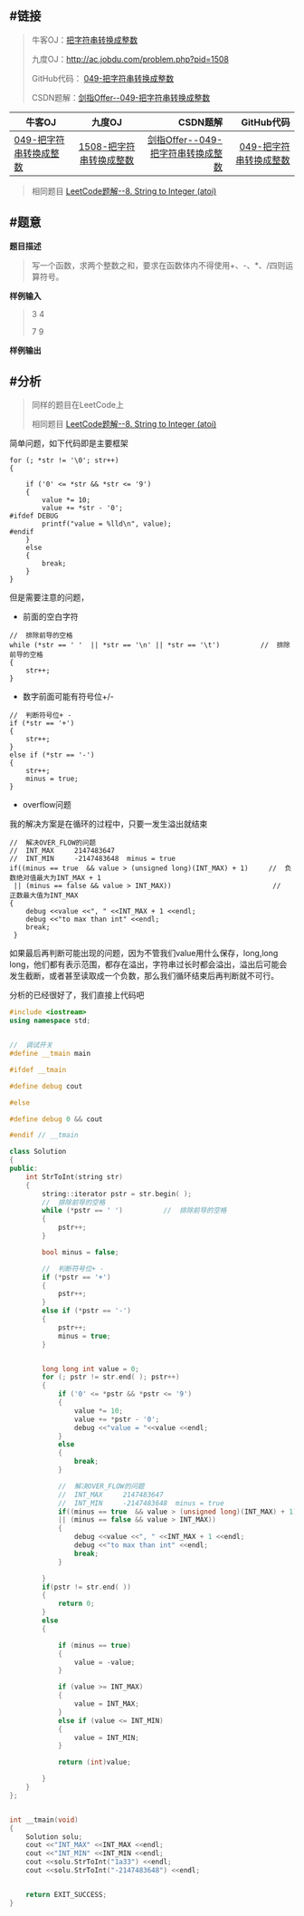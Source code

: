 #链接
------- 
>牛客OJ：[把字符串转换成整数](http://www.nowcoder.com/practice/1277c681251b4372bdef344468e4f26e?tpId=13&tqId=11202&rp=2&ru=%2Fta%2Fcoding-interviews&qru=%2Fta%2Fcoding-interviews%2Fquestion-ranking)
> 
>九度OJ：http://ac.jobdu.com/problem.php?pid=1508
> 
>GitHub代码： [049-把字符串转换成整数](https://github.com/gatieme/CodingInterviews/tree/master/049-把字符串转换成整数)
>
>CSDN题解：[剑指Offer--049-把字符串转换成整数](http://blog.csdn.net/gatieme/article/details/51502651)


| 牛客OJ | 九度OJ | CSDN题解 | GitHub代码 | 
| ------------- |:-------------:| -----:| -----:|
|[049-把字符串转换成整数](http://www.nowcoder.com/practice/1277c681251b4372bdef344468e4f26e?tpId=13&tqId=11202&rp=2&ru=%2Fta%2Fcoding-interviews&qru=%2Fta%2Fcoding-interviews%2Fquestion-ranking) | [1508-把字符串转换成整数](http://ac.jobdu.com/problem.php?pid=1508) | [剑指Offer--049-把字符串转换成整数](http://blog.csdn.net/gatieme/article/details/51502651) | [049-把字符串转换成整数](https://github.com/gatieme/CodingInterviews/tree/master/049-把字符串转换成整数) |



>相同题目 [LeetCode题解--8. String to Integer (atoi)](http://blog.csdn.net/gatieme/article/details/51046065)

#题意
-------


**题目描述**

>写一个函数，求两个整数之和，要求在函数体内不得使用+、-、*、/四则运算符号。

**样例输入**

>3 4
>
>7 9

**样例输出**


#分析
-------

>同样的题目在LeetCode上
>
>相同题目 [LeetCode题解--8. String to Integer (atoi)](http://blog.csdn.net/gatieme/article/details/51046065)



简单问题，如下代码即是主要框架


```
for (; *str != '\0'; str++)
{

    if ('0' <= *str && *str <= '9')
    {
        value *= 10;
        value += *str - '0';
#ifdef DEBUG
        printf("value = %lld\n", value);
#endif
    }
    else
    {
        break;
    }
}
```


但是需要注意的问题，

*   前面的空白字符
```
//  排除前导的空格
while (*str == ' '  || *str == '\n' || *str == '\t')          //  排除前导的空格
{
    str++;
}
```

*   数字前面可能有符号位+/-

```
//  判断符号位+ -
if (*str == '+')
{
    str++;
}
else if (*str == '-')
{
    str++;
    minus = true;
}
```

*   overflow问题

我的解决方案是在循环的过程中，只要一发生溢出就结束
```
//  解决OVER_FLOW的问题
//  INT_MAX     2147483647
//  INT_MIN     -2147483648  minus = true
if((minus == true  && value > (unsigned long)(INT_MAX) + 1)     //  负数绝对值最大为INT_MAX + 1
 || (minus == false && value > INT_MAX))                         //  正数最大值为INT_MAX
{
    debug <<value <<", " <<INT_MAX + 1 <<endl;
    debug <<"to max than int" <<endl;
    break;
 }
```


如果最后再判断可能出现的问题，因为不管我们value用什么保存，long,long long，他们都有表示范围，都存在溢出，字符串过长时都会溢出，溢出后可能会发生截断，或者甚至读取成一个负数，那么我们循环结束后再判断就不可行。


分析的已经很好了，我们直接上代码吧


```cpp
#include <iostream>
using namespace std;


//  调试开关
#define __tmain main

#ifdef __tmain

#define debug cout

#else

#define debug 0 && cout

#endif // __tmain

class Solution
{
public:
    int StrToInt(string str)
    {
        string::iterator pstr = str.begin( );
        //  排除前导的空格
        while (*pstr == ' ')          //  排除前导的空格
        {
            pstr++;
        }

        bool minus = false;

        //  判断符号位+ -
        if (*pstr == '+')
        {
            pstr++;
        }
        else if (*pstr == '-')
        {
            pstr++;
            minus = true;
        }


        long long int value = 0;
        for (; pstr != str.end( ); pstr++)
        {
            if ('0' <= *pstr && *pstr <= '9')
            {
                value *= 10;
                value += *pstr - '0';
                debug <<"value = "<<value <<endl;
            }
            else
            {
                break;
            }

            //  解决OVER_FLOW的问题
            //  INT_MAX     2147483647
            //  INT_MIN     -2147483648  minus = true
            if((minus == true  && value > (unsigned long)(INT_MAX) + 1)     //  负数绝对值最大为INT_MAX + 1
            || (minus == false && value > INT_MAX))                         //  正数最大值为INT_MAX
            {
                debug <<value <<", " <<INT_MAX + 1 <<endl;
                debug <<"to max than int" <<endl;
                break;
            }

        }
        if(pstr != str.end( ))
        {
            return 0;
        }
        else
        {

            if (minus == true)
            {
                value = -value;
            }

            if (value >= INT_MAX)
            {
                value = INT_MAX;
            }
            else if (value <= INT_MIN)
            {
                value = INT_MIN;
            }

            return (int)value;

        }
    }
};


int __tmain(void)
{
    Solution solu;
    cout <<"INT_MAX" <<INT_MAX <<endl;
    cout <<"INT_MIN" <<INT_MIN <<endl;
    cout <<solu.StrToInt("1a33") <<endl;
    cout <<solu.StrToInt("-2147483648") <<endl;


    return EXIT_SUCCESS;
}
```
